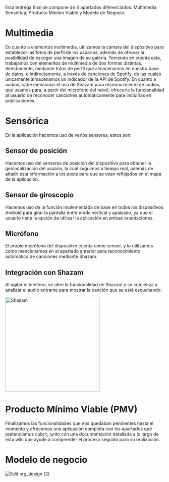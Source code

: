 Esta entrega final se compone de 4 apartados diferenciados: Multimedia, Sensórica, Producto Mínimo Viable y Modelo de Negocio.

# Multimedia

En cuanto a elementos multimedia, utilizamos la cámara del dispositivo para establecer las fotos de perfil de los usuarios, además de ofrecer la posibilidad de escoger una imagen de su galería. Teniendo en cuenta esto, trabajamos con elementos de multimedia de dos formas distintas, directamente, mediante fotos de perfil que almacenamos en nuestra base de datos, e indirectamente, a través de canciones de Spotify, de las cuales únicamente almacenamos un indicador de la API de Spotify.
En cuanto a audios, cabe mencionar el uso de Shazam para reconocimiento de audios, que usamos para, a partir del micrófono del móvil, ofrecerle la funcionalidad al usuario de reconocer canciones automáticamente para incluirlas en publicaciones.

# Sensórica
En la aplicación hacemos uso de varios sensores, estos son:
## Sensor de posición
Hacemos uso del sensores de posición del dispositivo para obtener la geolocalización del usuario, la cual seguimos a tiempo real, además de añadir esta información a los posts para que se vean reflejados en el mapa de la aplicación.
## Sensor de giroscopio
Hacemos uso de la función implementada de base en todos los dispositivos Android para girar la pantalla entre modo vertical y apaisado, ya que el usuario tiene la opción de utilizar la aplicación en ambas orientaciones.
## Micrófono
El propio micrófono del dispositivo cuenta como sensor, y lo utilizamos como mencionamos en el apartado anterior para reconocimiento automático de canciones mediante Shazam.

## Integración con Shazam
Al agitar el teléfono, se abre la funcionalidad de Shazam y se comienza a analizar el audio entrante para mostrar la canción que se está escuchando:

<img src="https://github.com/ikergcalvino/SoundShare/assets/90251807/3f7becb2-a28b-410d-aea9-b280e90a3033" alt="Shazam" width="300">

# Producto Mínimo Viable (PMV)

Finalizamos las funcionalidades que nos quedaban pendientes hasta el momento y ofrecemos una aplicación completa con los apartados que pretendíamos cubrir, junto con una documentación detallada a lo largo de esta wiki que ayude a comprender el proceso seguido para su realización.

# Modelo de negocio

![Edit org_design (2)](https://github.com/ikergcalvino/SoundShare/assets/90251807/e3375f13-78d1-4f59-a7e9-a1199e3b5b6e)
